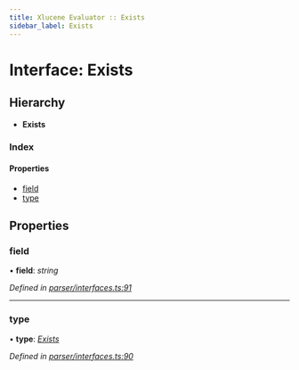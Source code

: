 ```yaml
---
title: Xlucene Evaluator :: Exists
sidebar_label: Exists
---
```


# Interface: Exists

## Hierarchy

* **Exists**

### Index

#### Properties

* [field](exists.md#field)
* [type](exists.md#type)

## Properties

###  field

• **field**: *string*

*Defined in [parser/interfaces.ts:91](https://github.com/terascope/teraslice/blob/7cdb60b1/packages/xlucene-evaluator/src/parser/interfaces.ts#L91)*

___

###  type

• **type**: *[Exists](../enums/asttype.md#exists)*

*Defined in [parser/interfaces.ts:90](https://github.com/terascope/teraslice/blob/7cdb60b1/packages/xlucene-evaluator/src/parser/interfaces.ts#L90)*
